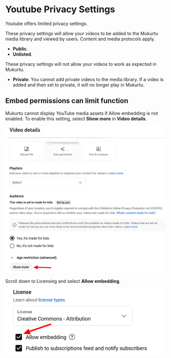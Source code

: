 # Youtube Privacy Settings

Youtube offers limited privacy settings.

These privacy settings will allow your videos to be added to the Mukurtu media library and viewed by users. Content and media protocols apply.
- **Public**.
- **Unlisted**.


These privacy settings will not allow your videos to work as expected in Mukurtu.
- **Private**. You cannot add private videos to the media library. If a video is added and then set to private, it will no longer play in Mukurtu. 

## Embed permissions can limit function

Mukurtu cannot display YouTube media assets if Allow embedding is not enabled. To enable this setting, select **Show more** in **Video details**.

![YouTube Permissions](../embeds/YouTubepermission1.png)

Scroll down to Licensing and select **Allow embedding**.

![YouTube Permissions](../embeds/YouTubepermission2.png)